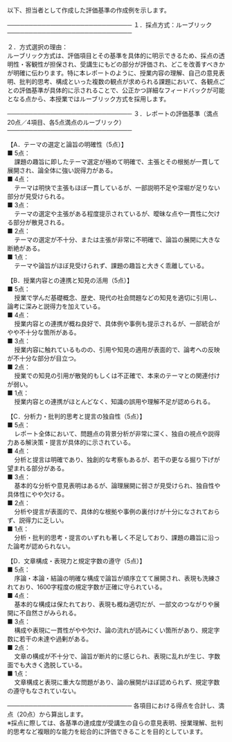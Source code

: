以下、担当者として作成した評価基準の作成例を示します。

─────────────────────────────
１．採点方式：ルーブリック
─────────────────────────────

２．方式選択の理由：  
ルーブリック方式は、評価項目とその基準を具体的に明示できるため、採点の透明性・客観性が担保され、受講生にもどの部分が評価され、どこを改善すべきかが明確に伝わります。特に本レポートのように、授業内容の理解、自己の意見表明、批判的思考、構成といった複数の観点が求められる課題において、各観点ごとの評価基準が具体的に示されることで、公正かつ詳細なフィードバックが可能となる点から、本授業ではルーブリック方式を採用します。

─────────────────────────────
３．レポートの評価基準（満点20点／4項目、各5点満点のルーブリック）
─────────────────────────────

【A．テーマの選定と論旨の明確性（5点）】  
■ 5点：  
　 課題の趣旨に即したテーマ選定が極めて明確で、主張とその根拠が一貫して展開され、論全体に強い説得力がある。  
■ 4点：  
　 テーマは明快で主張もほぼ一貫しているが、一部説明不足や深堀が足りない部分が見受けられる。  
■ 3点：  
　 テーマの選定や主張がある程度提示されているが、曖昧な点や一貫性に欠ける部分が散見される。  
■ 2点：  
　 テーマの選定が不十分、または主張が非常に不明確で、論旨の展開に大きな断絶がある。  
■ 1点：  
　 テーマや論旨がほぼ見受けられず、課題の趣旨と大きく乖離している。

【B．授業内容との連携と知見の活用（5点）】  
■ 5点：  
　 授業で学んだ基礎概念、歴史、現代の社会問題などの知見を適切に引用し、論考に深みと説得力を加えている。  
■ 4点：  
　 授業内容との連携が概ね良好で、具体例や事例も提示されるが、一部統合がやや不十分な箇所がある。  
■ 3点：  
　 授業内容に触れているものの、引用や知見の適用が表面的で、論考への反映が不十分な部分が目立つ。  
■ 2点：  
　 授業での知見の引用が散発的もしくは不正確で、本来のテーマとの関連付けが弱い。  
■ 1点：  
　 授業内容との連携がほとんどなく、知識の誤用や理解不足が認められる。

【C．分析力・批判的思考と提言の独自性（5点）】  
■ 5点：  
　 レポート全体において、問題点の背景分析が非常に深く、独自の視点や説得力ある解決策・提言が具体的に示されている。  
■ 4点：  
　 分析と提言は明確であり、独創的な考察もあるが、若干の更なる掘り下げが望まれる部分がある。  
■ 3点：  
　 基本的な分析や意見表明はあるが、論理展開に弱さが見受けられ、独自性や具体性にやや欠ける。  
■ 2点：  
　 分析や提言が表面的で、具体的な根拠や事例の裏付けが十分になされておらず、説得力に乏しい。  
■ 1点：  
　 分析・批判的思考・提言のいずれも著しく不足しており、課題の趣旨に沿った論考が認められない。

【D．文章構成・表現力と規定字数の遵守（5点）】  
■ 5点：  
　 序論・本論・結論の明確な構成で論旨が順序立てて展開され、表現も洗練されており、1600字程度の規定字数が正確に守られている。  
■ 4点：  
　 基本的な構成は保たれており、表現も概ね適切だが、一部文のつながりや展開に不自然さがみられる。  
■ 3点：  
　 構成や表現に一貫性がやや欠け、論の流れが読みにくい箇所があり、規定字数に若干の未達や過剰がある。  
■ 2点：  
　 文章の構成が不十分で、論旨が断片的に感じられ、表現に乱れが生じ、字数面でも大きく逸脱している。  
■ 1点：  
　 文章構成と表現に重大な問題があり、論の展開がほぼ認められず、規定字数の遵守もなされていない。

─────────────────────────────
各項目における得点を合計し、満点（20点）から算出します。  
※採点に際しては、各基準の達成度が受講生の自らの意見表明、授業理解、批判的思考など複眼的な能力を総合的に評価できることを目的としています。